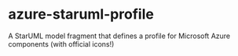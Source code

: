 # azure-staruml-profile
A StarUML model fragment that defines a profile for Microsoft Azure components (with official icons!)
